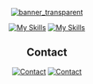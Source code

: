 <div align="center">

[![banner_transparent](https://user-images.githubusercontent.com/34923485/229663147-74269791-fb09-4bc5-a993-aa0f8b9fb411.png)](https://github.com/Haste171?tab=repositories)

[![My Skills](https://skillicons.dev/icons?i=django,fastapi,flask,nodejs,css,html,linux,aws,gcp,azure,redis,cloudflare,heroku,nginx,vercel,git)](https://skillicons.dev)
[![My Skills](https://skillicons.dev/icons?i=github,gitlab,js,py,mongodb,mysql,postgres,linux,ps,postman,vscode)](https://skillicons.dev)

## Contact
[![Contact](https://rdgb.net/i/IK55r.png)](mailto:dapanon@protonmail.com) [![Contact](https://skillicons.dev/icons?i=discord)](https://discord.com/users/1095403138070089758)

</div>
